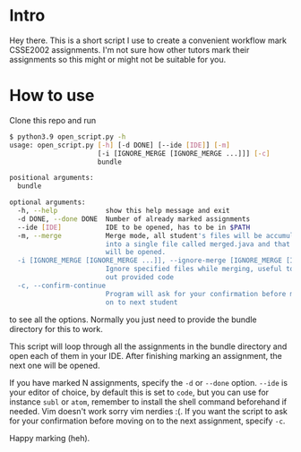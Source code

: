 # Intro

Hey there. This is a short script I use to create a convenient workflow mark CSSE2002 assignments. I'm not sure how other tutors mark their assignments so this might or might not be suitable for you.

# How to use

Clone this repo and run 

```bash
$ python3.9 open_script.py -h
usage: open_script.py [-h] [-d DONE] [--ide [IDE]] [-m]
                      [-i [IGNORE_MERGE [IGNORE_MERGE ...]]] [-c]
                      bundle

positional arguments:
  bundle

optional arguments:
  -h, --help            show this help message and exit
  -d DONE, --done DONE  Number of already marked assignments
  --ide [IDE]           IDE to be opened, has to be in $PATH
  -m, --merge           Merge mode, all student's files will be accumulated
                        into a single file called merged.java and that file
                        will be opened.
  -i [IGNORE_MERGE [IGNORE_MERGE ...]], --ignore-merge [IGNORE_MERGE [IGNORE_MERGE ...]]
                        Ignore specified files while merging, useful to leave
                        out provided code
  -c, --confirm-continue
                        Program will ask for your confirmation before moving
                        on to next student
```

to see all the options. Normally you just need to provide the bundle directory for this to work.

This script will loop through all the assignments in the bundle directory and open each of them in your IDE. After finishing marking an assignment, the next one will be opened.

 If you have marked N assignments, specify the `-d` or `--done` option. `--ide` is your editor of choice, by default this is set to `code`, but you can use for instance `subl` or `atom`, remember to install the shell command beforehand if needed. Vim doesn't work sorry vim nerdies :(. If you want the script to ask for your confirmation before moving on to the next assignment, specify `-c`.

Happy marking (heh).